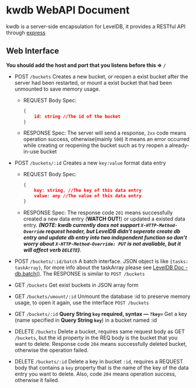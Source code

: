 # kwdb WebAPI Document

kwdb is a server-side encapsulation for LevelDB, it provides a RESTful API through [express](https://github.com/expressjs/express)

## Web Interface

**You should add the host and port that you listens before this => `/`**

* POST `/buckets` Creates a new bucket, or reopen a exist bucket after the server had been restarted, or mount a exist bucket that had been unmounted to save memory usage.

  * REQUEST Body Spec:

    ```json
    {
        id: string //The id of the bucket
    }
    ```

  * RESPONSE Spec: The server will send a response, `2xx` code means operation success, otherwise(mainly `500`) it means an error occurred while creating or reopening the bucket such as try reopen a already-in-use bucket

* POST `/buckets/:id`  Creates a new `key:value` format data entry

  * REQUEST Body Spec:

    ``` json
    {
        key: string, //The key of this data entry
        value: any //The value of this data entry
    }
    ```

  * RESPONSE Spec: The response code `201` means successfully created a new data entry (**WATCH OUT!**) or updated a existed data entry. ***(NOTE: kwdb currently does not support `X-HTTP-Method-Override` request header, but LevelDB didn’t seperate create db entry and update db entry into two independent function so don’t worry about `X-HTTP-Method-Override: PUT` is not avaliable, but it will affect verb `DELETE`)***.

* POST `/buckets/:id/batch` A batch interface. JSON object is like `{tasks: taskArray}`, for more info about the taskArray please see [LevelDB Doc - db.batch()](https://github.com/Level/level#dbbatcharray-options-callback-array-form). The RESPONSE is similar to `POST /buckets`

* GET `/buckets` Get exist buckets in JSON array form

* GET `/buckets/umount/:id` Unmount the database :id to preserve memory usage, to open it again, use the interface `POST /buckets`

* GET `/buckets/:id` **Query String `key` required, syntax — `?key=`** Get a key (name specified in **Query String `key`**) in a bucket named :id

* DELETE `/buckets` Delete a bucket, requires same request body as GET `/buckets`, but the id property in the REQ body is the bucket that you want to delete. Response code `204` means successfully deleted bucket, otherwise the operation failed.

* DELETE `/buckets/:id` Delete a key in bucket `:id`, requires a REQUEST body that contains a `key` property that is the name of the key of the data entry you want to delete. Also, code `204` means operation success, otherwise it failed.
